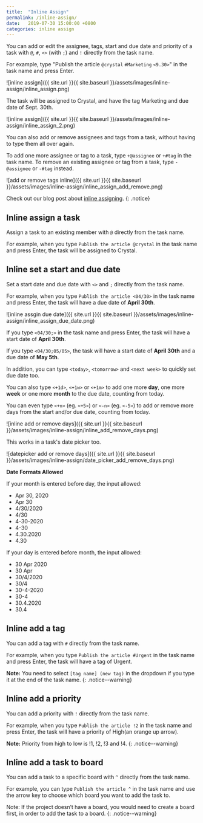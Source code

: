 ```yaml
---
title:  "Inline Assign"
permalink: /inline-assign/
date:   2019-07-30 15:00:00 +0800
categories: inline assign
---
```

You can add or edit the assignee, tags, start and due date and priority of a task with `@`, `#`, `<>` (with `;`) and `!` directly from the task name.

For example, type "Publish the article `@crystal` `#Marketing` `<9.30>`" in the task name and press Enter.

![inline assign]({{ site.url }}{{ site.baseurl }}/assets/images/inline-assign/inline_assign.png)


The task will be assigned to Crystal, and have the tag Marketing and due date of Sept. 30th.

![inline assign]({{ site.url }}{{ site.baseurl }}/assets/images/inline-assign/inline_assign_2.png)

You can also add or remove assignees and tags from a task, without having to type them all over again.

To add one more assignee or tag to a task, type `+@assignee` or `+#tag` in the task name. To remove an existing assignee or tag from a task, type `-@assignee` or `-#tag` instead.

![add or remove tags inline]({{ site.url }}{{ site.baseurl }}/assets/images/inline-assign/inline_assign_add_remove.png)

Check out our blog post about [inline assigning](https://quire.io/blog/p/Type-it-while-you-think-it.html). 
{: .notice}



## Inline assign a task

Assign a task to an existing member with `@` directly from the task name.

For example, when you type `Publish the article @crystal` in the task name and press Enter, the task will be assigned to Crystal.


## Inline set a start and due date

Set a start date and due date with `<>` and `;` directly from the task name.

For example, when you type `Publish the article <04/30>` in the task name and press Enter, the task will have a due date of **April 30th**.

![inline assgin due date]({{ site.url }}{{ site.baseurl }}/assets/images/inline-assign/inline_assign_due_date.png)

If you type `<04/30;>` in the task name and press Enter, the task will have a start date of **April 30th**.

If you type `<04/30;05/05>`, the task will have a start date of **April 30th** and a due date of **May 5th**.

In addition, you can type `<today>`, `<tomorrow>` and `<next week>` to quickly set due date too.

You can also type `<+1d>`, `<+1w>` or `<+1m>` to add one more **day**, one more **week** or one more **month** to the due date, counting from today.

You can even type `<+n>` (eg. `<+5>`) or `<-n>` (eg. `<-5>`) to add or remove more days from the start and/or due date, counting from today.

![inline add or remove days]({{ site.url }}{{ site.baseurl }}/assets/images/inline-assign/inline_add_remove_days.png)

This works in a task's date picker too.

![datepicker add or remove days]({{ site.url }}{{ site.baseurl }}/assets/images/inline-assign/date_picker_add_remove_days.png)

**Date Formats Allowed**

If your month is entered before day, the input allowed:

- Apr 30, 2020
- Apr 30
- 4/30/2020
- 4/30
- 4-30-2020
- 4-30
- 4.30.2020
- 4.30

If your day is entered before month, the input allowed:

- 30 Apr 2020
- 30 Apr
- 30/4/2020
- 30/4
- 30-4-2020
- 30-4
- 30.4.2020
- 30.4



## Inline add a tag

You can add a tag with `#` directly from the task name.

For example, when you type `Publish the article #Urgent` in the task name and press Enter, the task will have a tag of Urgent.

**Note:** You need to select `[tag name] (new tag)` in the dropdown if you type it at the end of the task name.
{: .notice--warning}



## Inline add a priority

You can add a priority with `!` directly from the task name.

For example, when you type `Publish the article !2` in the task name and press Enter, the task will have a priority of High(an orange up arrow).

**Note:** Priority from high to low is !1, !2, !3 and !4.
{: .notice--warning}



## Inline add a task to board

You can add a task to a specific board with `^` directly from the task name.

For example, you can type `Publish the article ^` in the task name and use the arrow key to choose which board you want to add the task to.

Note: If the project doesn’t have a board, you would need to create a board first, in order to add the task to a board. 
{: .notice--warning}

